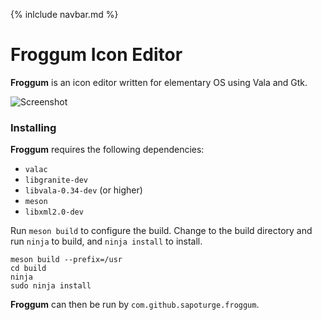 {% inlclude navbar.md %}

# Froggum Icon Editor

**Froggum** is an icon editor written for elementary OS using Vala and Gtk.

![Screenshot](https://github.com/sapoturge/froggum/raw/master/screenshot.png)

### Installing

**Froggum** requires the following dependencies:

 * `valac`
 * `libgranite-dev`
 * `libvala-0.34-dev` (or higher)
 * `meson`
 * `libxml2.0-dev`

Run `meson build` to configure the build. Change to the build directory and
run `ninja` to build, and `ninja install` to install.

```
meson build --prefix=/usr
cd build
ninja
sudo ninja install
```

**Froggum** can then be run by `com.github.sapoturge.froggum`.
